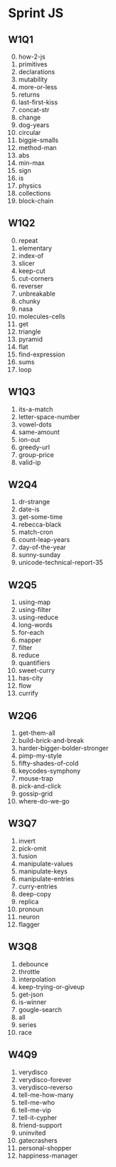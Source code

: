 # Sprint JS
## W1Q1
0. how-2-js
1. primitives
2. declarations
3. mutability
4. more-or-less
5. returns
6. last-first-kiss
7. concat-str
8. change
9. dog-years
10. circular
11. biggie-smalls
12. method-man
13. abs
14. min-max
15. sign
16. is
17. physics
18. collections
19. block-chain


## W1Q2
0. repeat
1. elementary
2. index-of
3. slicer
4. keep-cut
5. cut-corners
6. reverser
7. unbreakable
8. chunky
9. nasa
10. molecules-cells
11. get
12. triangle
13. pyramid
14. flat
15. find-expression
16. sums
17. loop

## W1Q3
1. its-a-match
2. letter-space-number
3. vowel-dots
4. same-amount
5. ion-out
6. greedy-url
7. group-price
8. valid-ip

## W2Q4
1. dr-strange
2. date-is
3. get-some-time
4. rebecca-black
5. match-cron
6. count-leap-years
7. day-of-the-year
8. sunny-sunday
9. unicode-technical-report-35

## W2Q5
1. using-map
2. using-filter
3. using-reduce
4. long-words
5. for-each
6. mapper
7. filter
8. reduce
9. quantifiers
10. sweet-curry
11. has-city
12. flow
13. currify

## W2Q6
1. get-them-all
2. build-brick-and-break
3. harder-bigger-bolder-stronger
4. pimp-my-style
5. fifty-shades-of-cold
6. keycodes-symphony
7. mouse-trap
8. pick-and-click
9. gossip-grid
10. where-do-we-go

## W3Q7
1. invert
2. pick-omit
3. fusion
4. manipulate-values
5. manipulate-keys
6. manipulate-entries
7. curry-entries
8. deep-copy
9. replica
10. pronoun
11. neuron
12. flagger

## W3Q8
1. debounce
2. throttle
3. interpolation
4. keep-trying-or-giveup
5. get-json
6. is-winner
7. gougle-search
8. all
9. series
10. race

## W4Q9
1. verydisco
2. verydisco-forever
3. verydisco-reverso
4. tell-me-how-many
5. tell-me-who
6. tell-me-vip
7. tell-it-cypher
8. friend-support
9. uninvited
10. gatecrashers
11. personal-shopper
12. happiness-manager




